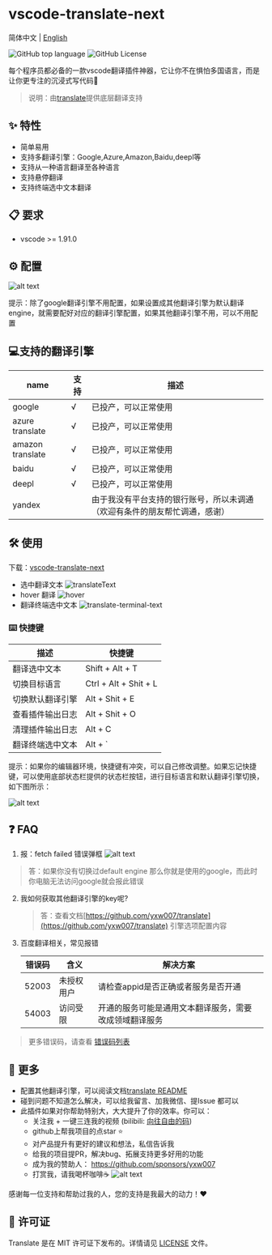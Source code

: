 # vscode-translate-next

简体中文 | [English](./README.md)

![GitHub top language](https://img.shields.io/github/languages/top/yxw007/vscode-translate-next)
![GitHub License](https://img.shields.io/github/license/yxw007/vscode-translate-next)

每个程序员都必备的一款vscode翻译插件神器，它让你不在惧怕多国语言，而是让你更专注的沉浸式写代码🚀

> 说明：由[translate](https://github.com/yxw007/translate)提供底层翻译支持

## ✨ 特性

- 简单易用
- 支持多翻译引擎：Google,Azure,Amazon,Baidu,deepl等
- 支持从一种语言翻译至各种语言
- 支持悬停翻译
- 支持终端选中文本翻译

## 📋 要求

- vscode >= 1.91.0

## ⚙️ 配置

  ![alt text](assets/images/config.jpg)

  提示：除了google翻译引擎不用配置，如果设置成其他翻译引擎为默认翻译engine，就需要配好对应的翻译引擎配置，如果其他翻译引擎不用，可以不用配置

## 💻支持的翻译引擎  

| name             | 支持 | 描述                                                                       |
| ---------------- | ---- | -------------------------------------------------------------------------- |
| google           | √    | 已投产，可以正常使用                                                       |
| azure translate  | √    | 已投产，可以正常使用                                                       |
| amazon translate | √    | 已投产，可以正常使用                                                       |
| baidu            | √    | 已投产，可以正常使用                                                       |
| deepl            | √    | 已投产，可以正常使用                                                       |
| yandex           |      | 由于我没有平台支持的银行账号，所以未调通（欢迎有条件的朋友帮忙调通，感谢） |

## 🛠️ 使用

下载：[vscode-translate-next](https://marketplace.visualstudio.com/items?itemName=yxw007.vscode-translate-next)

- 选中翻译文本
  ![translateText](assets/images/usage.gif)
- hover 翻译
  ![hover](assets/images/hover.gif)
- 翻译终端选中文本
  ![translate-terminal-text](assets/images/translate-terminal-text.gif)
    

### ⌨️ 快捷键

| 描述             | 快捷键                |
| ---------------- | --------------------- |
| 翻译选中文本     | Shift + Alt + T       |
| 切换目标语言     | Ctrl + Alt + Shit + L |
| 切换默认翻译引擎 | Alt + Shit + E        |
| 查看插件输出日志 | Alt + Shit + O        |
| 清理插件输出日志 | Alt + C               |
| 翻译终端选中文本 | Alt + `               |

提示：如果你的编辑器环境，快捷键有冲突，可以自己修改调整。如果忘记快捷键，可以使用底部状态栏提供的状态栏按钮，进行目标语言和默认翻译引擎切换，如下图所示：

![alt text](assets/images/image.png)

## ❓ FAQ

1. 报：fetch failed 错误弹框
    ![alt text](assets/images/error-1.png)

  > 答：如果你没有切换过default engine 那么你就是使用的google，而此时你电脑无法访问google就会报此错误

2. 我如何获取其他翻译引擎的key呢?

   > 答：查看文档[https://github.com/yxw007/translate](https://github.com/yxw007/translate) 引擎选项配置内容

3. 百度翻译相关，常见报错

    | 错误码 | 含义       | 解决方案                                               |
    | ------ | ---------- | ------------------------------------------------------ |
    | 52003  | 未授权用户 | 请检查appid是否正确或者服务是否开通                    |
    | 54003  | 访问受限   | 开通的服务可能是通用文本翻译服务，需要改成领域翻译服务 |
    
  > 更多错误码，请查看 [错误码列表](https://api.fanyi.baidu.com/doc/22)

## 📢 更多

- 配置其他翻译引擎，可以阅读文档[translate README](https://github.com/yxw007/translate/blob/master/README_zh-CN.md)
- 碰到问题不知道怎么解决，可以给我留言、加我微信、提Issue 都可以
- 此插件如果对你帮助特别大，大大提升了你的效率。你可以：
    - 关注我 + 一键三连我的视频 (bilibili: [向往自由的码](https://space.bilibili.com/3546754775517426?spm_id_from=333.788.0.0))
    - github上帮我项目的点star ⭐
    - 对产品提升有更好的建议和想法，私信告诉我
    - 给我的项目提PR，解决bug、拓展支持更多好用的功能
    - 成为我的赞助人： https://github.com/sponsors/yxw007
    - 打赏我，请我喝杯咖啡☕
        ![alt text](assets/images/give_a_reward.jpg)

感谢每一位支持和帮助过我的人，您的支持是我最大的动力！❤️

## 📄 许可证

Translate 是在 MIT 许可证下发布的。详情请见 [LICENSE](./LICENSE) 文件。
